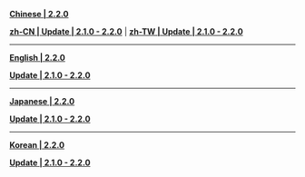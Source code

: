 **[Chinese | 2.2.0](https://bhrpg-prod.oss-accelerate.aliyuncs.com/client/cn/20240425223452_X67JiqezhqpvBZW8/PC/Chinese.zip)**

**[zh-CN | Update | 2.1.0 - 2.2.0](https://bhrpg-prod.oss-accelerate.aliyuncs.com/client/hkrpg_cn/33/zh-cn_2.1.0_2.2.0_hdiff_3iOR1loABDIkcFMd.zip)** | 
**[zh-TW | Update | 2.1.0 - 2.2.0](https://bhrpg-prod.oss-accelerate.aliyuncs.com/client/hkrpg_cn/33/zh-tw_2.1.0_2.2.0_hdiff_eMJ6dxlGFThCt2aX.zip)**

---

**[English | 2.2.0](https://bhrpg-prod.oss-accelerate.aliyuncs.com/client/cn/20240425223452_X67JiqezhqpvBZW8/PC/English.zip)**

**[Update | 2.1.0 - 2.2.0](https://bhrpg-prod.oss-accelerate.aliyuncs.com/client/hkrpg_cn/33/en-us_2.1.0_2.2.0_hdiff_Hr0ejtlAhDYJabE1.zip)**

---

**[Japanese | 2.2.0](https://bhrpg-prod.oss-accelerate.aliyuncs.com/client/cn/20240425223452_X67JiqezhqpvBZW8/PC/Japanese.zip)**

**[Update | 2.1.0 - 2.2.0](https://bhrpg-prod.oss-accelerate.aliyuncs.com/client/hkrpg_cn/33/ja-jp_2.1.0_2.2.0_hdiff_ODK1XIAjEl7vgRCy.zip)**

---

**[Korean | 2.2.0](https://bhrpg-prod.oss-accelerate.aliyuncs.com/client/cn/20240425223452_X67JiqezhqpvBZW8/PC/Korean.zip)**

**[Update | 2.1.0 - 2.2.0](https://bhrpg-prod.oss-accelerate.aliyuncs.com/client/hkrpg_cn/33/ko-kr_2.1.0_2.2.0_hdiff_S27Zc5QpuyAOI6R1.zip)**
